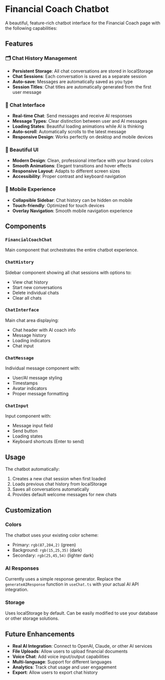 # Financial Coach Chatbot

A beautiful, feature-rich chatbot interface for the Financial Coach page with the following capabilities:

## Features

### 🗂️ Chat History Management
- **Persistent Storage**: All chat conversations are stored in localStorage
- **Chat Sessions**: Each conversation is saved as a separate session
- **Auto-save**: Messages are automatically saved as you type
- **Session Titles**: Chat titles are automatically generated from the first user message

### 💬 Chat Interface
- **Real-time Chat**: Send messages and receive AI responses
- **Message Types**: Clear distinction between user and AI messages
- **Loading States**: Beautiful loading animations while AI is thinking
- **Auto-scroll**: Automatically scrolls to the latest message
- **Responsive Design**: Works perfectly on desktop and mobile devices

### 🎨 Beautiful UI
- **Modern Design**: Clean, professional interface with your brand colors
- **Smooth Animations**: Elegant transitions and hover effects
- **Responsive Layout**: Adapts to different screen sizes
- **Accessibility**: Proper contrast and keyboard navigation

### 📱 Mobile Experience
- **Collapsible Sidebar**: Chat history can be hidden on mobile
- **Touch-friendly**: Optimized for touch devices
- **Overlay Navigation**: Smooth mobile navigation experience

## Components

### `FinancialCoachChat`
Main component that orchestrates the entire chatbot experience.

### `ChatHistory`
Sidebar component showing all chat sessions with options to:
- View chat history
- Start new conversations
- Delete individual chats
- Clear all chats

### `ChatInterface`
Main chat area displaying:
- Chat header with AI coach info
- Message history
- Loading indicators
- Chat input

### `ChatMessage`
Individual message component with:
- User/AI message styling
- Timestamps
- Avatar indicators
- Proper message formatting

### `ChatInput`
Input component with:
- Message input field
- Send button
- Loading states
- Keyboard shortcuts (Enter to send)

## Usage

The chatbot automatically:
1. Creates a new chat session when first loaded
2. Loads previous chat history from localStorage
3. Saves all conversations automatically
4. Provides default welcome messages for new chats

## Customization

### Colors
The chatbot uses your existing color scheme:
- Primary: `rgb(87,204,2)` (green)
- Background: `rgb(15,25,35)` (dark)
- Secondary: `rgb(25,45,54)` (lighter dark)

### AI Responses
Currently uses a simple response generator. Replace the `generateAIResponse` function in `useChat.ts` with your actual AI API integration.

### Storage
Uses localStorage by default. Can be easily modified to use your database or other storage solutions.

## Future Enhancements

- **Real AI Integration**: Connect to OpenAI, Claude, or other AI services
- **File Uploads**: Allow users to upload financial documents
- **Voice Chat**: Add voice input/output capabilities
- **Multi-language**: Support for different languages
- **Analytics**: Track chat usage and user engagement
- **Export**: Allow users to export chat history
